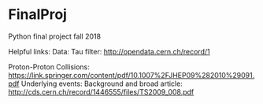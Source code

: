 # FinalProj
Python final project fall 2018


Helpful links:
Data: Tau filter: http://opendata.cern.ch/record/1

Proton-Proton Collisions: https://link.springer.com/content/pdf/10.1007%2FJHEP09%282010%29091.pdf
Underlying events: Background and broad article: http://cds.cern.ch/record/1446555/files/TS2009_008.pdf
